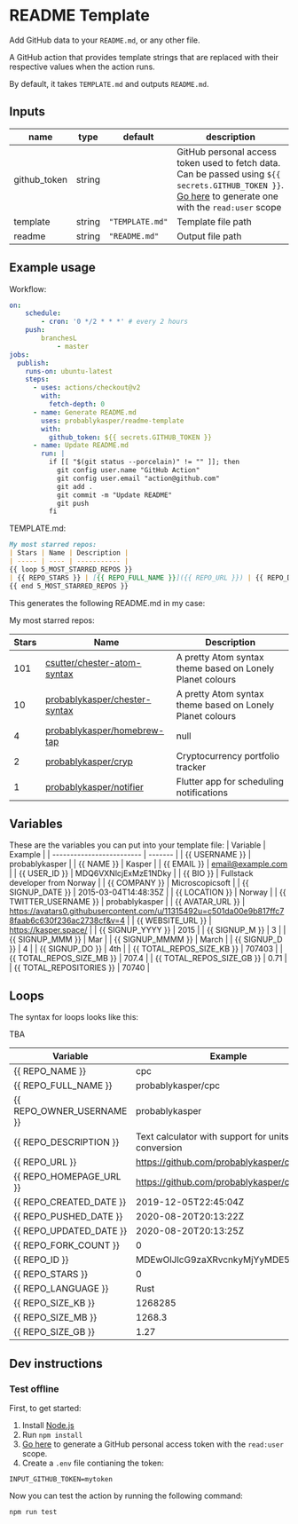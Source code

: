 # README Template

Add GitHub data to your `README.md`, or any other file.

A GitHub action that provides template strings that are replaced with their respective values when the action runs.

By default, it takes `TEMPLATE.md` and outputs `README.md`.

## Inputs

| name         | type   | default         | description |
| ------------ | ------ | --------------- | ----------- |
| github_token | string |                 | GitHub personal access token used to fetch data. Can be passed using `${{ secrets.GITHUB_TOKEN }}`. [Go here](https://github.com/settings/tokens/new?scopes=read:user) to generate one with the `read:user` scope
| template     | string | `"TEMPLATE.md"` | Template file path
| readme       | string | `"README.md"`   | Output file path

## Example usage

Workflow:

```yml
on:
    schedule:
        - cron: '0 */2 * * *' # every 2 hours
    push:
        branchesL
            - master
jobs:
  publish:
    runs-on: ubuntu-latest
    steps:
      - uses: actions/checkout@v2
        with:
          fetch-depth: 0
      - name: Generate README.md
        uses: probablykasper/readme-template
        with:
          github_token: ${{ secrets.GITHUB_TOKEN }}
      - name: Update README.md
        run: |
          if [[ "$(git status --porcelain)" != "" ]]; then
            git config user.name "GitHub Action"
            git config user.email "action@github.com"
            git add .
            git commit -m "Update README"
            git push
          fi
```

TEMPLATE.md:

````markdown
My most starred repos:
| Stars | Name | Description |
| ----- | ---- | ----------- |
{{ loop 5_MOST_STARRED_REPOS }}
| {{ REPO_STARS }} | [{{ REPO_FULL_NAME }}]({{ REPO_URL }}) | {{ REPO_DESCRIPTION }} |
{{ end 5_MOST_STARRED_REPOS }}
````

This generates the following README.md in my case:

My most starred repos:

|Stars|Name|Description|
|---|---|---|
| 101 | [csutter/chester-atom-syntax](https://github.com/csutter/chester-atom-syntax) | A pretty Atom syntax theme based on Lonely Planet colours |
| 10 | [probablykasper/chester-syntax](https://github.com/probablykasper/chester-syntax) | A pretty Atom syntax theme based on Lonely Planet colours |
| 4 | [probablykasper/homebrew-tap](https://github.com/probablykasper/homebrew-tap) | null |
| 2 | [probablykasper/cryp](https://github.com/probablykasper/cryp) | Cryptocurrency portfolio tracker |
| 1 | [probablykasper/notifier](https://github.com/probablykasper/notifier) | Flutter app for scheduling notifications |

## Variables

These are the variables you can put into your template file:
| Variable                  | Example |
| ------------------------- | ------- |
| {{ USERNAME }}            | probablykasper |
| {{ NAME }}                | Kasper |
| {{ EMAIL }}               | email@example.com |
| {{ USER_ID }}             | MDQ6VXNlcjExMzE1NDky |
| {{ BIO }}                 | Fullstack developer from Norway |
| {{ COMPANY }}             | Microscopicsoft |
| {{ SIGNUP_DATE }}         | 2015-03-04T14:48:35Z |
| {{ LOCATION }}            | Norway |
| {{ TWITTER_USERNAME }}    | probablykasper |
| {{ AVATAR_URL }}          | https://avatars0.githubusercontent.com/u/11315492u=c501da00e9b817ffc78faab6c630f236ac2738cf&v=4 |
| {{ WEBSITE_URL }}         | https://kasper.space/ |
| {{ SIGNUP_YYYY }}         | 2015 |
| {{ SIGNUP_M }}            | 3 |
| {{ SIGNUP_MMM }}          | Mar |
| {{ SIGNUP_MMMM }}         | March |
| {{ SIGNUP_D }}            | 4 |
| {{ SIGNUP_DO }}           | 4th |
| {{ TOTAL_REPOS_SIZE_KB }} | 707403 |
| {{ TOTAL_REPOS_SIZE_MB }} | 707.4 |
| {{ TOTAL_REPOS_SIZE_GB }} | 0.71 |
| {{ TOTAL_REPOSITORIES }}  | 70740 |

## Loops

The syntax for loops looks like this:

TBA

| Variable                  | Example |
| ------------------------- | ------- |
| {{ REPO_NAME }}           | cpc
| {{ REPO_FULL_NAME }}      | probablykasper/cpc
| {{ REPO_OWNER_USERNAME }} | probablykasper
| {{ REPO_DESCRIPTION }}    | Text calculator with support for units and conversion |
| {{ REPO_URL }}            | https://github.com/probablykasper/cpc
| {{ REPO_HOMEPAGE_URL }}   | https://github.com/probablykasper/cpc#cpc
| {{ REPO_CREATED_DATE }}   | 2019-12-05T22:45:04Z
| {{ REPO_PUSHED_DATE }}    | 2020-08-20T20:13:22Z
| {{ REPO_UPDATED_DATE }}   | 2020-08-20T20:13:25Z
| {{ REPO_FORK_COUNT }}     | 0
| {{ REPO_ID }}             | MDEwOlJlcG9zaXRvcnkyMjYyMDE5NTU=
| {{ REPO_STARS }}          | 0
| {{ REPO_LANGUAGE }}       | Rust
| {{ REPO_SIZE_KB }}        | 1268285
| {{ REPO_SIZE_MB }}        | 1268.3
| {{ REPO_SIZE_GB }}        | 1.27

## Dev instructions

### Test offline

First, to get started:

1. Install [Node.js](https://nodejs.org/)
2. Run `npm install`
3. [Go here](https://github.com/settings/tokens/new?scopes=read:user) to generate a GitHub personal access token with the `read:user` scope.
4. Create a `.env` file contianing the token:

```env
INPUT_GITHUB_TOKEN=mytoken
```

Now you can test the action by running the following command:

```sh
npm run test
```
